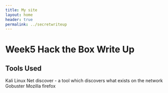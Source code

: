 ```yaml
---
title: My site
layout: home
header: true
permalink: ../secretwriteup
---
```




# Week5 Hack the Box Write Up


## Tools Used
Kali Linux
Net discover - a tool which discovers what exists on the network 
Gobuster 
Mozilla firefox
